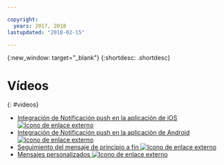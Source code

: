 ```yaml
---

copyright:
  years: 2017, 2018
lastupdated: "2018-02-15"

---
```


{:new_window: target="_blank"}
{:shortdesc: .shortdesc}


# Vídeos
{: #videos}

* <a href="https://www.youtube.com/watch?v=IA8RyAxqq4A" target="_blank"> Integración de Notificación push en la aplicación de iOS <img src="../../icons/launch-glyph.svg" alt="Icono de enlace externo"></a>
* <a href="https://www.youtube.com/watch?v=VMfRkn31zkU" target="_blank"> Integración de Notificación push en la aplicación de Android <img src="../../icons/launch-glyph.svg" alt="Icono de enlace externo"></a>
* <a href="https://www.youtube.com/watch?v=a8T_sxSvwx0" target="_blank"> Seguimiento del mensaje de principio a fin <img src="../../icons/launch-glyph.svg" alt="Icono de enlace externo"></a>
* <a href="https://www.youtube.com/watch?v=1wO30GfiLaI" target="_blank"> Mensajes personalizados <img src="../../icons/launch-glyph.svg" alt="Icono de enlace externo"></a>
